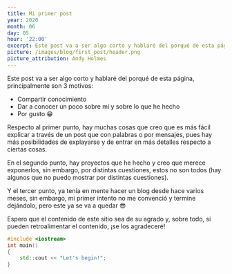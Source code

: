 ```yaml
---
title: Mi primer post
year: 2020
month: 06
day: 05
hour: '22:00'
excerpt: Este post va a ser algo corto y hablaré del porqué de esta página, principalmente son 3 motivos...
picture: /images/blog/first_post/header.png
picture_attribution: Andy Holmes
---
```


Este post va a ser algo corto y hablaré del porqué de esta página, principalmente son 3 motivos:
* Compartir conocimiento
* Dar a conocer un poco sobre mí y sobre lo que he hecho
* Por gusto 😁

Respecto al primer punto, hay muchas cosas que creo que es más fácil explicar a través de un post que con palabras o por mensajes,
pues hay más posibilidades de explayarse y de entrar en más detalles respecto a ciertas cosas.

En el segundo punto, hay proyectos que he hecho y creo que merece exponerlos, sin embargo, por distintas cuestiones,
estos no son todos (hay algunos que no puedo mostrar por distintas cuestiones).

Y el tercer punto, ya tenía en mente hacer un blog desde hace varios meses, sin embargo, mi primer intento no me convenció y 
termine dejándolo, pero este ya se va a quedar 😎

Espero que el contenido de este sitio sea de su agrado y, sobre todo, si pueden retroalimentar el contenido, ¡se los agradeceré!
```cpp
#include <iostream>
int main()
{
    std::cout << "Let's begin!";
}
```
